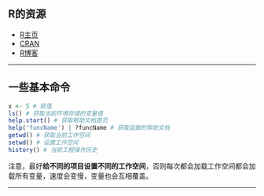 ## R的资源

- [R主页](https://www.r-project.org/)
- [CRAN](https://cran.r-project.org/)
- [R博客](https://www.r-bloggers.com/)

------

## 一些基本命令

```R
x <- 5 # 赋值
ls() # 获取当前环境存储的变量值
help.start() # 获取帮助文档首页
help('funcName') | ?funcName # 获取函数的帮助文档
getwd() # 获取当前工作空间
setwd() # 设置工作空间
history() # 当前工程操作历史
```

注意，最好**给不同的项目设置不同的工作空间**，否则每次都会加载工作空间都会加载所有变量，速度会变慢，变量也会互相覆盖。

------

